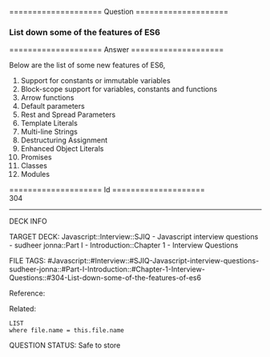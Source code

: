 ==================== Question ====================  

### List down some of the features of ES6  

==================== Answer ====================  

Below are the list of some new features of ES6,

1. Support for constants or immutable variables
2. Block-scope support for variables, constants and functions
3. Arrow functions
4. Default parameters
5. Rest and Spread Parameters
6. Template Literals
7. Multi-line Strings
8. Destructuring Assignment
9. Enhanced Object Literals
10. Promises
11. Classes
12. Modules

==================== Id ====================  
304
<!--ID: 1707879864691-->

---

DECK INFO

TARGET DECK: Javascript::Interview::SJIQ - Javascript interview questions - sudheer jonna::Part I - Introduction::Chapter 1 - Interview Questions

FILE TAGS: #Javascript::#Interview::#SJIQ-Javascript-interview-questions-sudheer-jonna::#Part-I-Introduction::#Chapter-1-Interview-Questions::#304-List-down-some-of-the-features-of-es6

Reference:

Related:

```dataview
LIST
where file.name = this.file.name
```
QUESTION STATUS: Safe to store
